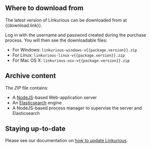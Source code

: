 ## Where to download from

The latest version of Linkurious can be downloaded from at {{download.link}}.

Log in with the username and password created during the purchase process.
You will then see the downloadable files:
 - For Windows: `linkurious-windows-v{{package.version}}.zip`
 - For Linux: `linkurious-linux-v{{package.version}}.zip`
 - For Mac OS X: `linkurious-osx-v{{package.version}}.zip`

## Archive content

The *ZIP* file contains:
 - A [NodeJS](https://nodejs.org)-based Web-application server
 - An [Elasticsearch]({{es.product.link}}) engine
 - A NodeJS-based process manager to supervise the server and Elasticsearch

## Staying up-to-date

Please see our documentation on [how to update Linkurious](/updating).
